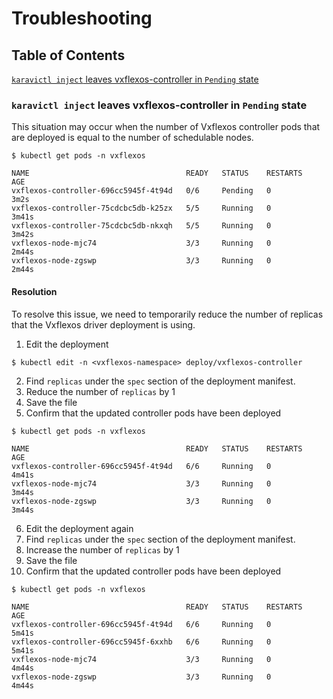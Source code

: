 # Troubleshooting

## Table of Contents
[`karavictl inject` leaves vxflexos-controller in `Pending` state](#karavictl-inject-leaves-vxflexos-controller-in-pending-state)

### `karavictl inject` leaves vxflexos-controller in `Pending` state
This situation may occur when the number of Vxflexos controller pods that are deployed is equal to the number of schedulable nodes.
```
$ kubectl get pods -n vxflexos                                                                  

NAME                                   READY   STATUS    RESTARTS   AGE
vxflexos-controller-696cc5945f-4t94d   0/6     Pending   0          3m2s
vxflexos-controller-75cdcbc5db-k25zx   5/5     Running   0          3m41s
vxflexos-controller-75cdcbc5db-nkxqh   5/5     Running   0          3m42s
vxflexos-node-mjc74                    3/3     Running   0          2m44s
vxflexos-node-zgswp                    3/3     Running   0          2m44s
```

#### Resolution
To resolve this issue, we need to temporarily reduce the number of replicas that the Vxflexos driver deployment is using.

1. Edit the deployment
```
$ kubectl edit -n <vxflexos-namespace> deploy/vxflexos-controller
```

2. Find `replicas` under the `spec` section of the deployment manifest.
3. Reduce the number of `replicas` by 1
4. Save the file
5. Confirm that the updated controller pods have been deployed
```
$ kubectl get pods -n vxflexos                                                                  

NAME                                   READY   STATUS    RESTARTS   AGE
vxflexos-controller-696cc5945f-4t94d   6/6     Running   0          4m41s
vxflexos-node-mjc74                    3/3     Running   0          3m44s
vxflexos-node-zgswp                    3/3     Running   0          3m44s
```
6. Edit the deployment again
7. Find `replicas` under the `spec` section of the deployment manifest.
8. Increase the number of `replicas` by 1
9. Save the file
10. Confirm that the updated controller pods have been deployed
```
$ kubectl get pods -n vxflexos                                                                  

NAME                                   READY   STATUS    RESTARTS   AGE
vxflexos-controller-696cc5945f-4t94d   6/6     Running   0          5m41s
vxflexos-controller-696cc5945f-6xxhb   6/6     Running   0          5m41s
vxflexos-node-mjc74                    3/3     Running   0          4m44s
vxflexos-node-zgswp                    3/3     Running   0          4m44s
```
